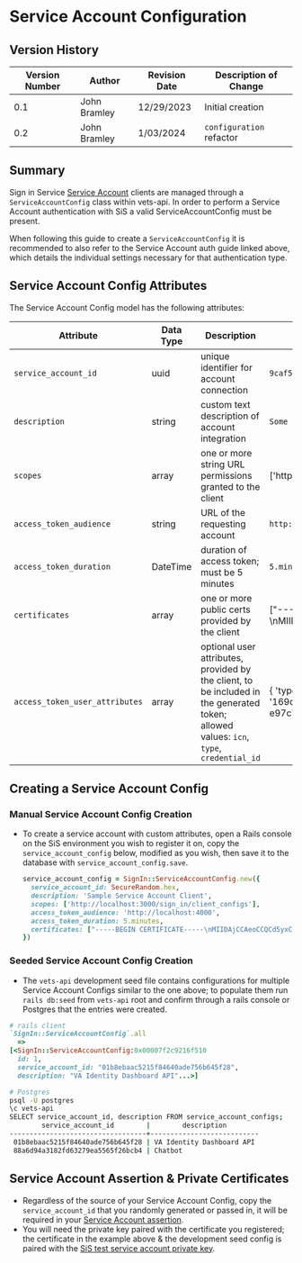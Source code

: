 # Service Account Configuration

## Version History

| Version Number | Author | Revision Date | Description of Change |
| --- | --- | --- | --- |
| 0.1 | John Bramley | 12/29/2023 | Initial creation |
| 0.2 | John Bramley | 1/03/2024 | `configuration` refactor |

## Summary

Sign in Service [Service Account](auth_flows/service_account.md) clients are managed through a `ServiceAccountConfig` class within vets-api. In order to perform a Service Account authentication with SiS a valid ServiceAccountConfig must be present.

When following this guide to create a `ServiceAccountConfig` it is recommended to also refer to the Service Account auth guide linked above, which details the individual settings necessary for that authentication type.

## Service Account Config Attributes

 The Service Account Config model has the following attributes:

| Attribute | Data Type | Description | Sample Value |
| --- | --- | --- | --- |
| `service_account_id` | uuid | unique identifier for account connection | `9caf51576cd6fe65b662588584ed97b1` |
| `description` | string | custom text description of account integration | `Some Sign in Service Client` |
| `scopes` | array | one or more string URL permissions granted to the client | ['http://localhost:3000/sign_in/client_configs'] |
| `access_token_audience` | string | URL of the requesting account | `http://localhost:4000` |
| `access_token_duration` | DateTime | duration of access token; must be 5 minutes | `5.minutes` |
| `certificates` | array | one or more public certs provided by the client | ["-----BEGIN CERTIFICATE-----\nMIIDAjCCAeoCC..."] |
| `access_token_user_attributes` | array | optional user attributes, provided by the client, to be included in the generated token; allowed values: `icn`, `type`, `credential_id` | { 'type': 'logingov', 'credential_id': '169d813b-7bf4-4ab7-85b6-e97c7198be1e' } |

## Creating a Service Account Config

### Manual Service Account Config Creation

- To create a service account with custom attributes, open a Rails console on the SiS environment you wish to register it on, copy the `service_account_config` below, modified as you wish, then save it to the database with `service_account_config.save`.

  ```ruby
  service_account_config = SignIn::ServiceAccountConfig.new({
    service_account_id: SecureRandom.hex,
    description: 'Sample Service Account Client',
    scopes: ['http://localhost:3000/sign_in/client_configs'],
    access_token_audience: 'http://localhost:4000',
    access_token_duration: 5.minutes,
    certificates: ["-----BEGIN CERTIFICATE-----\nMIIDAjCCAeoCCQCd5yxC1/1eSTANBgkqhkiG9w0BAQsFADBDMQswCQYDVQQGEwJV\nUzEPMA0GA1UECAwGT3JlZ29uMREwDwYDVQQHDAhQb3J0bGFuZDEQMA4GA1UECgwH\nT2RkYmFsbDAeFw0yMzA3MjAxMzM2MTFaFw0yNDA3MTkxMzM2MTFaMEMxCzAJBgNV\nBAYTAlVTMQ8wDQYDVQQIDAZPcmVnb24xETAPBgNVBAcMCFBvcnRsYW5kMRAwDgYD\nVQQKDAdPZGRiYWxsMIIBIjANBgkqhkiG9w0BAQEFAAOCAQ8AMIIBCgKCAQEAw15I\nxiDnedSaypN4J85mpqnW/lEhUVBOab8WH6yHP/TAybwuEA1g5FlvsK+JI8daB9ww\ntj5jEO7lVObrLXDj9n2nvA05UxaoeSihVJcZZyXeqszyceV5Jy19cQFeHQsNCH/f\n2rgWupyCe6UrqK8l9K/F5MILXLoDDKE1a/2mdoWl7dPy9eCBfkuoptKsWp/UYSzE\nUOeveppS+fqvcyoJIRO1vMqt7Lf07RhxmzOEOF71IzxTUDbI/RLgO+LgEHPHOg9J\nW7Tubh0RvKD2W7xqMDQF/81t+Y+LQ8+jnpE/7LUrHWUMmQHd5BXECFoBi/XiR01t\ndcBtKdQfwmRydoPMZQIDAQABMA0GCSqGSIb3DQEBCwUAA4IBAQC/2iLSxm+0Eehq\ntxZq7h8CMTMuOueLVeTu/UY9zT/juvobTmwgsKqYLmKx4JC7Ioycn7z1diX0LeEV\nECcMV0dIYgNDQ9J1pEVA1GJX72d3za45ZlY9R0tujDD8eynx/rxbimv5KaxmNmBA\na/2qmpxHyy2F4ZjHX4w60CYRVHvqNzSjCUpHkMw+40P89I3YStFhW64i3lpm7YRJ\nAsf3Uq21LI1T9xWECQ6YBDeRHeyn2EOqAYe/xLV23AXP1pID3Mso+KpXch7Nsemc\nKRXpqqNAsSZqbyXm3Wwf5zR7zKwTE2E5UfpQxlcQMFJi6HJKOua/6ujsm9JimNlr\n2FRiU/DM\n-----END CERTIFICATE-----\n"]
  })
  ```

### Seeded Service Account Config Creation

- The `vets-api` development seed file contains configurations for multiple Service Account Configs similar to the one above; to populate them run `rails db:seed` from `vets-api` root and confirm through a rails console or Postgres that the entries were created.

```ruby
# rails client
`SignIn::ServiceAccountConfig`.all
  =>                                                                                         
[<SignIn::ServiceAccountConfig:0x00007f2c9216f510
  id: 1,                                                                                    
  service_account_id: "01b8ebaac5215f84640ade756b645f28",                                   
  description: "VA Identity Dashboard API"...>]
```

```bash
# Postgres
psql -U postgres
\c vets-api
SELECT service_account_id, description FROM service_account_configs;
        service_account_id        |        description        
----------------------------------+---------------------------
 01b8ebaac5215f84640ade756b645f28 | VA Identity Dashboard API
 88a6d94a3182fd63279ea5565f26bcb4 | Chatbot
```

## Service Account Assertion & Private Certificates

- Regardless of the source of your Service Account Config, copy the `service_account_id` that you randomly generated or passed in, it will be required in your [Service Account assertion](auth_flows/service_account.md#service-account-token-request).
- You will need the private key paired with the certificate you registered; the certificate in the example above & the development seed config is paired with the [SiS test service account private key](https://github.com/department-of-veterans-affairs/vets-api/blob/master/spec/fixtures/sign_in/sts_client.pem).
